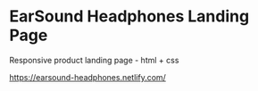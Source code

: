 # EarSound Headphones Landing Page
Responsive product landing page - html + css

https://earsound-headphones.netlify.com/
